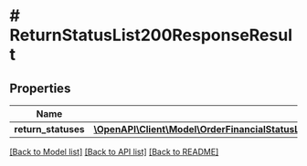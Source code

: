 # # ReturnStatusList200ResponseResult

## Properties

Name | Type | Description | Notes
------------ | ------------- | ------------- | -------------
**return_statuses** | [**\OpenAPI\Client\Model\OrderFinancialStatusList200ResponseResultOrderFinancialStatusesInner[]**](OrderFinancialStatusList200ResponseResultOrderFinancialStatusesInner.md) |  | [optional]

[[Back to Model list]](../../README.md#models) [[Back to API list]](../../README.md#endpoints) [[Back to README]](../../README.md)
